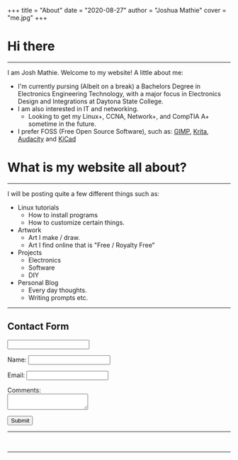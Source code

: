 +++
title = "About"
date = "2020-08-27"
author = "Joshua Mathie"
cover = "me.jpg"
+++

# Hi there
----

I am Josh Mathie. Welcome to my website! A little about me:
- I'm currently pursing (Albeit on a break) a Bachelors Degree in Electronics
  Engineering Technology, with a major focus in Electronics Design and
  Integrations at Daytona State College.
- I am also interested in IT and networking.
  - Looking to get my Linux+, CCNA, Network+, and CompTIA A+ sometime in the
    future.  
- I prefer FOSS (Free Open Source Software), such as:
[GIMP](https://www.gimp.org/), [Krita](https://krita.org/en/),
[Audacity](https://www.audacityteam.org/) and [KiCad](https://kicad-pcb.org/)

# What is my website all about?
----

I will be posting quite a few different things such as:
- Linux tutorials
  - How to install programs
  - How to customize certain things.
- Artwork
  - Art I make / draw.
  - Art I find online that is "Free / Royalty Free"
- Projects
  - Electronics
  - Software
  - DIY
- Personal Blog
  - Every day thoughts.
  - Writing prompts etc. 

----

<h2>Contact Form</h2>
<form method="post" name="Contact Form" data-netlify="true" netlify-honeypot="hpfield" >
<input class="hidden" name="hpfield">
<p>
    <label for="name">Name:</label>
    <input type="text" name="name" id="name">
</p>
<p>
    <label for="email">Email:</label>
    <input type="email" name="email" id="email">
</p>
<p>
    <label for="comments">Comments:</label><br/>
    <textarea name="comments" id="comments"></textarea>
</p>
<p>
    <input type="submit">
</p>
</form>

-----

&nbsp;
&nbsp;
&nbsp;

-----

